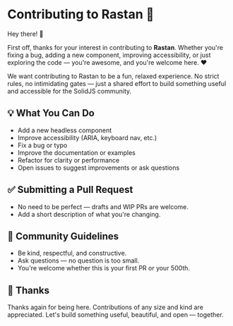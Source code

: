 # Contributing to Rastan 🎉

Hey there! 👋

First off, thanks for your interest in contributing to **Rastan**. Whether you're fixing a bug, adding a new component, improving accessibility, or just exploring the code — you're awesome, and you're welcome here. ❤️

We want contributing to Rastan to be a fun, relaxed experience. No strict rules, no intimidating gates — just a shared effort to build something useful and accessible for the SolidJS community.

## 💡 What You Can Do
- Add a new headless component
- Improve accessibility (ARIA, keyboard nav, etc.)
- Fix a bug or typo
- Improve the documentation or examples
- Refactor for clarity or performance
- Open issues to suggest improvements or ask questions

## ✅ Submitting a Pull Request
- No need to be perfect — drafts and WIP PRs are welcome.
- Add a short description of what you're changing.

## 🧘 Community Guidelines
- Be kind, respectful, and constructive.
- Ask questions — no question is too small.
- You're welcome whether this is your first PR or your 500th.

## 🙌 Thanks
Thanks again for being here. Contributions of any size and kind are appreciated. Let's build something useful, 
beautiful, and open — together.
